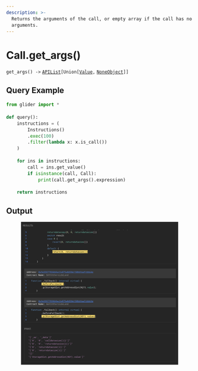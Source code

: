 ```yaml
---
description: >-
  Returns the arguments of the call, or empty array if the call has no
  arguments.
---
```


# Call.get\_args()

`get_args() ->` [`APIList`](../../iterables/apilist.md)`[Union[`[`Value`](../value/)`,` [`NoneObject`](../../internal/noneobject/)`]]`

## Query Example

```python
from glider import *

def query():
    instructions = (
        Instructions()
        .exec(100)
        .filter(lambda x: x.is_call())
    )

    for ins in instructions:
        call = ins.get_value()
        if isinstance(call, Call):
            print(call.get_args().expression)

    return instructions
```

## Output&#x20;

<figure><img src="../../../.gitbook/assets/image (48).png" alt=""><figcaption></figcaption></figure>
